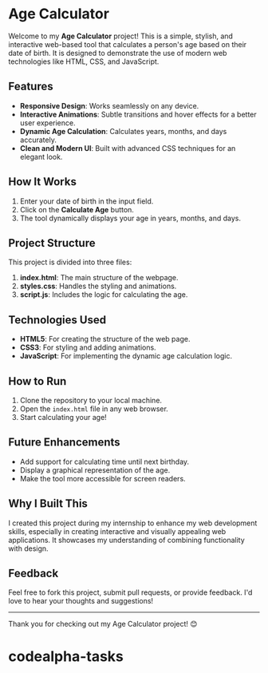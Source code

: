 # Age Calculator

Welcome to my **Age Calculator** project! This is a simple, stylish, and interactive web-based tool that calculates a person's age based on their date of birth. It is designed to demonstrate the use of modern web technologies like HTML, CSS, and JavaScript.

## Features

- **Responsive Design**: Works seamlessly on any device.
- **Interactive Animations**: Subtle transitions and hover effects for a better user experience.
- **Dynamic Age Calculation**: Calculates years, months, and days accurately.
- **Clean and Modern UI**: Built with advanced CSS techniques for an elegant look.

## How It Works

1. Enter your date of birth in the input field.
2. Click on the **Calculate Age** button.
3. The tool dynamically displays your age in years, months, and days.

## Project Structure

This project is divided into three files:

1. **index.html**: The main structure of the webpage.
2. **styles.css**: Handles the styling and animations.
3. **script.js**: Includes the logic for calculating the age.

## Technologies Used

- **HTML5**: For creating the structure of the web page.
- **CSS3**: For styling and adding animations.
- **JavaScript**: For implementing the dynamic age calculation logic.

## How to Run

1. Clone the repository to your local machine.
2. Open the `index.html` file in any web browser.
3. Start calculating your age!

## Future Enhancements

- Add support for calculating time until next birthday.
- Display a graphical representation of the age.
- Make the tool more accessible for screen readers.

## Why I Built This

I created this project during my internship to enhance my web development skills, especially in creating interactive and visually appealing web applications. It showcases my understanding of combining functionality with design.

## Feedback

Feel free to fork this project, submit pull requests, or provide feedback. I'd love to hear your thoughts and suggestions!

---

Thank you for checking out my Age Calculator project! 😊

# codealpha-tasks

